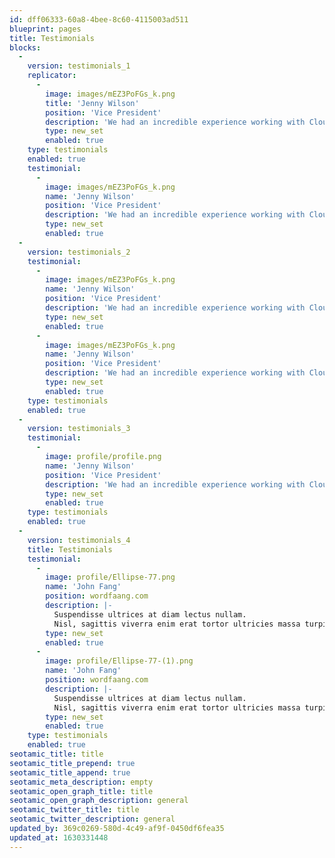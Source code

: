 ```yaml
---
id: dff06333-60a8-4bee-8c60-4115003ad511
blueprint: pages
title: Testimonials
blocks:
  -
    version: testimonials_1
    replicator:
      -
        image: images/mEZ3PoFGs_k.png
        title: 'Jenny Wilson'
        position: 'Vice President'
        description: 'We had an incredible experience working with CloudApp and were impressed they made such a big difference in only three weeks. Our team is so grateful for the wonderful improvements they made and their ability to get familiar with the product concept so quickly. It acted as a catalyst to take our design to the next level and get more eyes on our product.'
        type: new_set
        enabled: true
    type: testimonials
    enabled: true
    testimonial:
      -
        image: images/mEZ3PoFGs_k.png
        name: 'Jenny Wilson'
        position: 'Vice President'
        description: 'We had an incredible experience working with CloudApp and were impressed they made such a big difference in only three weeks. Our team is so grateful for the wonderful improvements they made and their ability to get familiar with the product concept so quickly. It acted as a catalyst to take our design to the next level and get more eyes on our product.'
        type: new_set
        enabled: true
  -
    version: testimonials_2
    testimonial:
      -
        image: images/mEZ3PoFGs_k.png
        name: 'Jenny Wilson'
        position: 'Vice President'
        description: 'We had an incredible experience working with CloudApp and were impressed they made such a big difference in only three weeks. Our team is so grateful for the wonderful improvements they made and their ability to get familiar with the product concept so quickly. It acted as a catalyst to take our design to the next level and get more eyes on our product.'
        type: new_set
        enabled: true
      -
        image: images/mEZ3PoFGs_k.png
        name: 'Jenny Wilson'
        position: 'Vice President'
        description: 'We had an incredible experience working with CloudApp and were impressed they made such a big difference in only three weeks. Our team is so grateful for the wonderful improvements they made and their ability to get familiar with the product concept so quickly. It acted as a catalyst to take our design to the next level and get more eyes on our product.'
        type: new_set
        enabled: true
    type: testimonials
    enabled: true
  -
    version: testimonials_3
    testimonial:
      -
        image: profile/profile.png
        name: 'Jenny Wilson'
        position: 'Vice President'
        description: 'We had an incredible experience working with CloudApp and were impressed they made such a big difference in only three weeks. Our team is so grateful for the wonderful improvements they made and their ability to get familiar with the product concept so quickly. It acted as a catalyst to take our design to the next level and get more eyes on our product.'
        type: new_set
        enabled: true
    type: testimonials
    enabled: true
  -
    version: testimonials_4
    title: Testimonials
    testimonial:
      -
        image: profile/Ellipse-77.png
        name: 'John Fang'
        position: wordfaang.com
        description: |-
          Suspendisse ultrices at diam lectus nullam. 
          Nisl, sagittis viverra enim erat tortor ultricies massa turpis. Arcu pulvinar aenean nam laoreet nulla.
        type: new_set
        enabled: true
      -
        image: profile/Ellipse-77-(1).png
        name: 'John Fang'
        position: wordfaang.com
        description: |-
          Suspendisse ultrices at diam lectus nullam. 
          Nisl, sagittis viverra enim erat tortor ultricies massa turpis. Arcu pulvinar aenean nam laoreet nulla.
        type: new_set
        enabled: true
    type: testimonials
    enabled: true
seotamic_title: title
seotamic_title_prepend: true
seotamic_title_append: true
seotamic_meta_description: empty
seotamic_open_graph_title: title
seotamic_open_graph_description: general
seotamic_twitter_title: title
seotamic_twitter_description: general
updated_by: 369c0269-580d-4c49-af9f-0450df6fea35
updated_at: 1630331448
---
```

